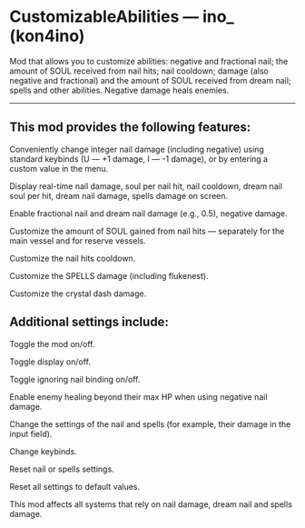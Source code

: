 # CustomizableAbilities — ino_ (kon4ino)

Mod that allows you to customize abilities: negative and fractional nail; the amount of SOUL received from nail hits; nail cooldown; damage (also negative and fractional) and the amount of SOUL received from dream nail; spells and other abilities. Negative damage heals enemies.


----------
**This mod provides the following features:**
----------

Conveniently change integer nail damage (including negative) using standard keybinds (U — +1 damage, I — -1 damage), or by entering a custom value in the menu.

Display real-time nail damage, soul per nail hit, nail cooldown, dream nail soul per hit, dream nail damage, spells damage on screen.

Enable fractional nail and dream nail damage (e.g., 0.5), negative damage.

Customize the amount of SOUL gained from nail hits — separately for the main vessel and for reserve vessels.

Customize the nail hits cooldown.

Customize the SPELLS damage (including flukenest).

Customize the crystal dash damage.


**Additional settings include:**
----------

Toggle the mod on/off.

Toggle display on/off.

Toggle ignoring nail binding on/off.

Enable enemy healing beyond their max HP when using negative nail damage.

Change the settings of the nail and spells (for example, their damage in the input field).

Change keybinds.

Reset nail or spells settings.

Reset all settings to default values.


This mod affects all systems that rely on nail damage, dream nail and spells damage.
